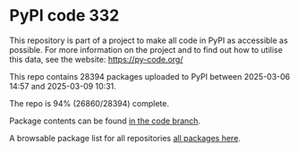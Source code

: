 # PyPI code 332

This repository is part of a project to make all code in PyPI as accessible as possible. For more information 
on the project and to find out how to utilise this data, see the website: https://py-code.org/

This repo contains 28394 packages uploaded to PyPI between 
2025-03-06 14:57 and 2025-03-09 10:31.

The repo is 94% (26860/28394) complete.

Package contents can be found [in the code branch](https://github.com/pypi-data/pypi-mirror-332/tree/code/packages).

A browsable package list for all repositories [all packages here](https://py-code.org/repositories/pypi-mirror-332).


